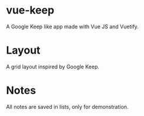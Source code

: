 # vue-keep
A Google Keep like app made with Vue JS and Vuetify.

# Layout
A grid layout inspired by Google Keep.

# Notes
All notes are saved in lists, only for demonstration.

